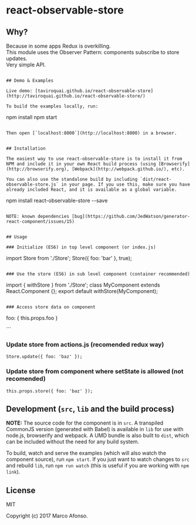 # react-observable-store

## Why?
Because in some apps Redux is overkilling.  
This module uses the Observer Pattern: components subscribe to store updates.  
Very simple API.  

```

## Demo & Examples

Live demo: [taviroquai.github.io/react-observable-store](http://taviroquai.github.io/react-observable-store/)

To build the examples locally, run:

```
npm install
npm start
```

Then open [`localhost:8000`](http://localhost:8000) in a browser.


## Installation

The easiest way to use react-observable-store is to install it from NPM and include it in your own React build process (using [Browserify](http://browserify.org), [Webpack](http://webpack.github.io/), etc).

You can also use the standalone build by including `dist/react-observable-store.js` in your page. If you use this, make sure you have already included React, and it is available as a global variable.

```
npm install react-observable-store --save
```

NOTE: known dependencies [bug](https://github.com/JedWatson/generator-react-component/issues/15)


## Usage

### Initialize (ES6) in top level component (or index.js)

```
import Store from './Store';
Store({ foo: 'bar' }, true);
```

### Use the store (ES6) in sub level component (container recommended)
```
import { withStore } from './Store';
class MyComponent extends React.Component {};
export default withStore(MyComponent);
```

### Access store data on component
```
<p>foo: { this.props.foo }</p>
```

### Update store from actions.js (recomended redux way)
```
Store.update({ foo: 'baz' });
```

### Update store from component where setState is allowed (not recomended)
```
this.props.store({ foo: 'baz' });
```

## Development (`src`, `lib` and the build process)

**NOTE:** The source code for the component is in `src`. A transpiled CommonJS version (generated with Babel) is available in `lib` for use with node.js, browserify and webpack. A UMD bundle is also built to `dist`, which can be included without the need for any build system.

To build, watch and serve the examples (which will also watch the component source), run `npm start`. If you just want to watch changes to `src` and rebuild `lib`, run `npm run watch` (this is useful if you are working with `npm link`).

## License

MIT

Copyright (c) 2017 Marco Afonso.
